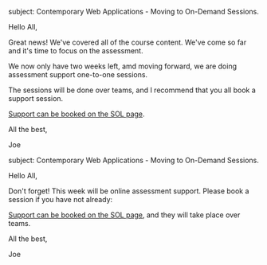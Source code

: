 subject: Contemporary Web Applications - Moving to On-Demand Sessions.

Hello All,

Great news! We've covered all of the course content. We've come so far and it's time to focus on the assessment. 

We now only have two weeks left, amd moving forward, we are doing assessment support one-to-one sessions. 

The sessions will be done over teams, and I recommend that you all book a support session.

[Support can be booked on the SOL page](https://learn.solent.ac.uk/mod/scheduler/view.php?id=2248812).

All the best, 

Joe



subject: Contemporary Web Applications - Moving to On-Demand Sessions.
 
Hello All,

Don't forget! This week will be online assessment support. Please book a session if you have not already: 

[Support can be booked on the SOL page](https://learn.solent.ac.uk/mod/scheduler/view.php?id=2248812), and they will take place over teams. 

All the best, 

Joe